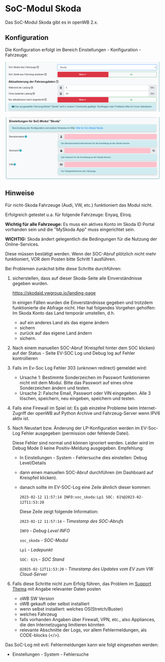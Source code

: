 # SoC-Modul Skoda

Das SoC-Modul Skoda gibt es in openWB 2.x.

## Konfiguration

Die Konfiguration erfolgt im Bereich Einstellungen - Konfiguration - Fahrzeuge:

![Allgemeine Konfiguration](SoC-Skoda-settings-1.PNG)

![Spezielle Konfiguration](SoC-Skoda-settings-2.PNG)

## Hinweise

Für nicht-Skoda Fahrzeuge (Audi, VW, etc.) funktioniert das Modul nicht.

Erfolgreich getestet u.a. für folgende Fahrzeuge: Enyaq, Elroq.

**Wichtig für alle Fahrzeuge:**
Es muss ein aktives Konto im Skoda ID Portal vorhanden sein und die "MySkoda App" muss eingerichtet sein.

**WICHTIG:**
Skoda ändert gelegentlich die Bedingungen für die Nutzung der Online-Services.

Diese müssen bestätigt werden. Wenn der SOC-Abruf plötzlich nicht mehr funktioniert, VOR dem Posten bitte Schritt 1 ausführen.

Bei Problemen zunächst bitte diese Schritte durchführen:

1. sicherstellen, dass auf dieser Skoda-Seite alle Einverständnisse gegeben wurden.

    <https://skodaid.vwgroup.io/landing-page>

    In einigen Fällen wurden die Einverständnisse gegeben und trotzdem funktionierte die Abfrage nicht.
    Hier hat folgendes Vorgehen geholfen: Im Skoda Konto das Land temporär umstellen, d.h.
    - auf ein anderes Land als das eigene ändern
    - sichern
    - zurück auf das eigene Land ändern
    - sichern.

2. Nach einem manuellen SOC-Abruf (Kreispfeil hinter dem SOC klicken) auf der Status - Seite EV-SOC Log und Debug log auf Fehler kontrollieren

3. Falls im Ev-Soc Log Fehler 303 (unknown redirect) gemeldet wird:
    - Ursache 1: Bestimmte Sonderzeichen im Passwort funktionieren nicht mit dem Modul. Bitte das Passwort auf eines ohne Sonderzeichen ändern und testen.
    - Ursache 2: Falsche Email, Passwort oder VIN eingegeben. Alle 3 löschen, speichern, neu eingeben, speichern und testen.

4. Falls eine Firewall im Spiel ist: Es gab einzelne Probleme beim Internet-Zugriff der openWB auf Python Archive und Fahrzeug-Server wenn IPV6 aktiv ist.

5. Nach Neustart bzw. Änderung der LP-Konfiguration werden im EV-Soc-Log Fehler ausgegeben (permission oder fehlende Datei).

    Diese Fehler sind normal und können ignoriert werden. Leider wird im Debug Mode 0 keine Positiv-Meldung ausgegeben.
    Empfehlung:
    - In Einstellungen - System - Fehlersuche dies einstellen: Debug Level/Details
    - dann einen manuellen SOC-Abruf durchführen (im Dashboard auf Kreispfeil klicken).
    - danach sollte im EV-SOC-Log eine Zeile ähnlich dieser kommen:

        `2023-02-12 11:57:14 INFO:soc_skoda:Lp1 SOC: 61%@2023-02-12T11:53:20`

        Diese Zeile zeigt folgende Information:

        `2023-02-12 11:57:14` *- Timestamp des SOC-Abrufs*

        `INFO` *- Debug Level INFO*

        `soc_skoda` *- SOC-Modul*

        `Lp1` *- Ladepunkt*

        `SOC: 61%` *- SOC Stand*

        `@2025-02-12T11:53:20` *- Timestamp des Updates vom EV zum VW Cloud-Server*

6. Falls diese Schritte nicht zum Erfolg führen, das Problem im [Support Thema](https://forum.openwb.de/viewforum.php?f=12) mit Angabe relevanter Daten posten
    - oWB SW Version
    - oWB gekauft oder selbst installiert
    - wenn selbst installiert: welches OS(Stretch/Buster)
    - welches Fahrzeug
    - falls vorhanden Angaben über Firewall, VPN, etc., also Appliances, die den Internetzugang limitieren könnten
    - relevante Abschnitte der Logs, vor allem Fehlermeldungen, als CODE-blocks (</>).

Das SoC-Log mit evtl. Fehlermeldungen kann wie folgt eingesehen werden:

- Einstellungen - System - Fehlersuche
